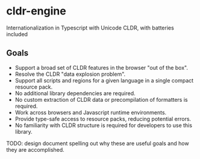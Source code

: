 # cldr-engine

Internationalization in Typescript with Unicode CLDR, with batteries included

## Goals

* Support a broad set of CLDR features in the browser "out of the box".
* Resolve the CLDR "data explosion problem".
* Support all scripts and regions for a given language in a single compact resource pack.
* No additional library dependencies are required.
* No custom extraction of CLDR data or precompilation of formatters is required.
* Work across browsers and Javascript runtime environments.
* Provide type-safe access to resource packs, reducing potential errors.
* No familiarity with CLDR structure is required for developers to use this library.

TODO: design document spelling out why these are useful goals and how they are accomplished.
